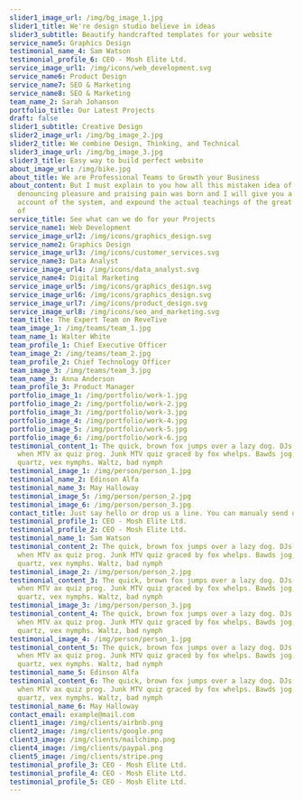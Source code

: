 ```yaml
---
slider1_image_url: /img/bg_image_1.jpg
slider1_title: We're design studio believe in ideas
slider3_subtitle: Beautify handcrafted templates for your website
service_name5: Graphics Design
testimonial_name_4: Sam Watson
testimonial_profile_6: CEO - Mosh Elite Ltd.
service_image_url1: /img/icons/web_development.svg
service_name6: Product Design
service_name7: SEO & Marketing
service_name8: SEO & Marketing
team_name_2: Sarah Johanson
portfolio_title: Our Latest Projects
draft: false
slider1_subtitle: Creative Design
slider2_image_url: /img/bg_image_2.jpg
slider2_title: We combine Design, Thinking, and Technical
slider3_image_url: /img/bg_image_3.jpg
slider3_title: Easy way to build perfect website
about_image_url: /img/bike.jpg
about_title: We are Professional Teams to Growth your Business
about_content: But I must explain to you how all this mistaken idea of
  denouncing pleasure and praising pain was born and I will give you a complete
  account of the system, and expound the actual teachings of the great explorer
  of
service_title: See what can we do for your Projects
service_name1: Web Development
service_image_url2: /img/icons/graphics_design.svg
service_name2: Graphics Design
service_image_url3: /img/icons/customer_services.svg
service_name3: Data Analyst
service_image_url4: /img/icons/data_analyst.svg
service_name4: Digital Marketing
service_image_url5: /img/icons/graphics_design.svg
service_image_url6: /img/icons/graphics_design.svg
service_image_url7: /img/icons/product_design.svg
service_image_url8: /img/icons/seo_and_marketing.svg
team_title: The Expert Team on ReveTive
team_image_1: /img/teams/team_1.jpg
team_name_1: Walter White
team_profile_1: Chief Executive Officer
team_image_2: /img/teams/team_2.jpg
team_profile_2: Chief Technology Officer
team_image_3: /img/teams/team_3.jpg
team_name_3: Anna Anderson
team_profile_3: Product Manager
portfolio_image_1: /img/portfolio/work-1.jpg
portfolio_image_2: /img/portfolio/work-2.jpg
portfolio_image_3: /img/portfolio/work-3.jpg
portfolio_image_4: /img/portfolio/work-4.jpg
portfolio_image_5: /img/portfolio/work-5.jpg
portfolio_image_6: /img/portfolio/work-6.jpg
testimonial_content_1: The quick, brown fox jumps over a lazy dog. DJs flock by
  when MTV ax quiz prog. Junk MTV quiz graced by fox whelps. Bawds jog, flick
  quartz, vex nymphs. Waltz, bad nymph
testimonial_image_1: /img/person/person_1.jpg
testimonial_name_2: Edinson Alfa
testimonial_name_3: May Halloway
testimonial_image_5: /img/person/person_2.jpg
testimonial_image_6: /img/person/person_3.jpg
contact_title: Just say hello or drop us a line. You can manualy send us email on
testimonial_profile_1: CEO - Mosh Elite Ltd.
testimonial_profile_2: CEO - Mosh Elite Ltd.
testimonial_name_1: Sam Watson
testimonial_content_2: The quick, brown fox jumps over a lazy dog. DJs flock by
  when MTV ax quiz prog. Junk MTV quiz graced by fox whelps. Bawds jog, flick
  quartz, vex nymphs. Waltz, bad nymph
testimonial_image_2: /img/person/person_2.jpg
testimonial_content_3: The quick, brown fox jumps over a lazy dog. DJs flock by
  when MTV ax quiz prog. Junk MTV quiz graced by fox whelps. Bawds jog, flick
  quartz, vex nymphs. Waltz, bad nymph
testimonial_image_3: /img/person/person_3.jpg
testimonial_content_4: The quick, brown fox jumps over a lazy dog. DJs flock by
  when MTV ax quiz prog. Junk MTV quiz graced by fox whelps. Bawds jog, flick
  quartz, vex nymphs. Waltz, bad nymph
testimonial_image_4: /img/person/person_1.jpg
testimonial_content_5: The quick, brown fox jumps over a lazy dog. DJs flock by
  when MTV ax quiz prog. Junk MTV quiz graced by fox whelps. Bawds jog, flick
  quartz, vex nymphs. Waltz, bad nymph
testimonial_name_5: Edinson Alfa
testimonial_content_6: The quick, brown fox jumps over a lazy dog. DJs flock by
  when MTV ax quiz prog. Junk MTV quiz graced by fox whelps. Bawds jog, flick
  quartz, vex nymphs. Waltz, bad nymph
testimonial_name_6: May Halloway
contact_email: example@mail.com
client1_image: /img/clients/airbnb.png
client2_image: /img/clients/google.png
client3_image: /img/clients/mailchimp.png
client4_image: /img/clients/paypal.png
client5_image: /img/clients/stripe.png
testimonial_profile_3: CEO - Mosh Elite Ltd.
testimonial_profile_4: CEO - Mosh Elite Ltd.
testimonial_profile_5: CEO - Mosh Elite Ltd.
---
```

